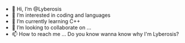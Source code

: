 - 👋 Hi, I’m @Lyberosis
- 👀 I’m interested in coding and languages
- 🌱 I’m currently learning C++
- 💞️ I’m looking to collaborate on ...
- 📫 How to reach me ...
Do you know wanna know why I'm Lyberosis?
<!---
Lyberosis/Lyberosis is a ✨ special ✨ repository because its `README.md` (this file) appears on your GitHub profile.
You can click the Preview link to take a look at your changes.
--->
